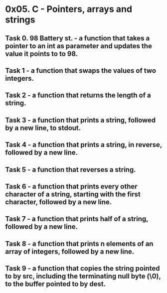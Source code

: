 # 0x05. C - Pointers, arrays and strings


## Task 0. 98 Battery st. - a function that takes a pointer to an int as parameter and updates the value it points to to 98.

## Task 1 -  a function that swaps the values of two integers.

## Task 2 - a function that returns the length of a string.

## Task 3 - a function that prints a string, followed by a new line, to stdout.

## Task 4 -  a function that prints a string, in reverse, followed by a new line.

## Task 5 - a function that reverses a string.

## Task 6 -  a function that prints every other character of a string, starting with the first character, followed by a new line.

## Task 7 - a function that prints half of a string, followed by a new line.

## Task 8 - a function that prints n elements of an array of integers, followed by a new line.

## Task 9 -  a function that copies the string pointed to by src, including the terminating null byte (\0), to the buffer pointed to by dest.
